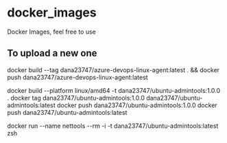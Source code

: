 # docker_images

Docker Images, feel free to use

## To upload a new one

docker build --tag dana23747/azure-devops-linux-agent:latest . && docker push dana23747/azure-devops-linux-agent:latest


docker build --platform linux/amd64 -t dana23747/ubuntu-admintools:1.0.0 .
docker tag dana23747/ubuntu-admintools:1.0.0 dana23747/ubuntu-admintools:latest
docker push dana23747/ubuntu-admintools:1.0.0
docker push dana23747/ubuntu-admintools:latest

docker run --name nettools --rm -i -t dana23747/ubuntu-admintools:latest zsh
